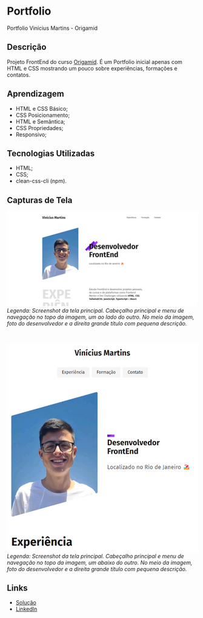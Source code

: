 # Portfolio
Portfolio Vinícius Martins - Origamid

## Descrição
Projeto FrontEnd do curso [Origamid](https://www.origamid.com/). É um Portfolio inicial apenas com HTML e CSS
mostrando um pouco sobre experiências, formações e contatos.

## Aprendizagem
- HTML e CSS Básico;
- CSS Posicionamento;
- HTML e Semântica;
- CSS Propriedades;
- Responsivo;

## Tecnologias Utilizadas
- HTML;
- CSS;
- clean-css-cli (npm).

## Capturas de Tela
![Screenshot da tela principal](./assets/screenshots/image.png)
*Legenda: Screenshot da tela principal. Cabeçalho principal e menu de navegação no topo da imagem, um ao lado do outro. No meio da imagem, foto do desenvolvedor e a direita grande título com pequena descrição.*

<br>

![Screenshot da tela principal responsiva (width: 800px)](./assets/screenshots/image-1.png)
*Legenda: Screenshot da tela principal. Cabeçalho principal e menu de navegação no topo da imagem, um abaixo do outro. No meio da imagem, foto do desenvolvedor e a direita grande título com pequena descrição.*

## Links
- [Solução](https://viniciussnitram.github.io/portfolio/)
- [LinkedIn](https://linkedin.com/in/viniciussmartins)